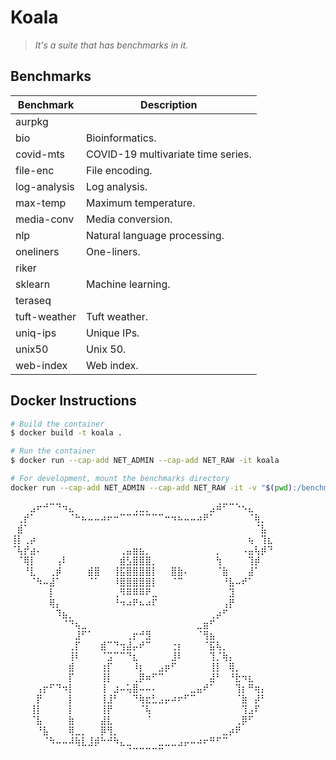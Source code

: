 # Koala

> _It's a suite that has benchmarks in it._

## Benchmarks

| Benchmark    | Description                                             |
| ---------    | -----------                                             |
| aurpkg       |                                                         |
| bio          | Bioinformatics.                                         |
| covid-mts    | COVID-19 multivariate time series.                      |
| file-enc     | File encoding.                                          |
| log-analysis | Log analysis.                                           |
| max-temp     | Maximum temperature.                                    |
| media-conv   | Media conversion.                                       |
| nlp          | Natural language processing.                            |
| oneliners    | One-liners.                                             |
| riker        |                                                         |
| sklearn      | Machine learning.                                       |
| teraseq      |                                                         |
| tuft-weather | Tuft weather.                                           |
| uniq-ips     | Unique IPs.                                             |
| unix50       | Unix 50.                                                |
| web-index    | Web index.                                              |

## Docker Instructions

```sh
# Build the container
$ docker build -t koala .

# Run the container
$ docker run --cap-add NET_ADMIN --cap-add NET_RAW -it koala

# For development, mount the benchmarks directory
docker run --cap-add NET_ADMIN --cap-add NET_RAW -it -v "$(pwd):/benchmarks" koala
```


⠀⠀⠀⣠⠖⠚⠉⠙⠲⣄⠀⠀⠀⠀⠀⠀⠀⠀⠀⢀⣀⡀⠀⠀⠀⠀⠀⠀⠀⠀⠀⣠⠾⠋⠉⠑⠢⣄⠀⠀⠀⠀⠀
⠀⢀⡞⠁⠀⠀⠀⠀⠀⠈⠓⠦⠤⠤⠴⠖⠒⠉⠉⠉⠉⠉⠉⠉⠒⠲⠦⠤⠤⠴⠟⠁⠀⠀⠀⠀⠀⠈⢷⡀⠀⠀⠀
⠀⣾⠁⠀⠀⠀⠀⠀⠀⠀⠀⠀⠀⠀⠀⠀⠀⠀⠀⠀⠀⠀⠀⠀⠀⠀⠀⠀⠀⠀⠀⠀⠀⠀⠀⠀⠀⠀⠈⣧⠀⠀⠀
⢸⡇⢀⡴⠀⠀⠀⠀⠀⠀⠀⠀⠀⠀⠀⠀⠀⠀⠀⠀⠀⠀⠀⠀⠀⠀⠀⠀⠀⠀⠀⠀⠀⠀⠀⠀⠀⢦⠀⢹⣆⠀⠀
⠈⢧⡞⣴⠄⠀⠀⠀⠀⠀⠀⠀⠀⠀⠀⠀⠀⢀⣤⣶⣦⡀⠀⠀⠀⠀⠀⠀⠀⠀⠀⠀⡀⠀⠀⠀⠠⣤⢧⡾⠙⠀⠀
⠀⠈⢿⡇⠀⠀⠀⢠⠇⠀⠀⠀⠀⠀⠀⠀⠀⣾⣣⣿⣿⣿⡀⠀⠀⠀⠀⠀⠀⠀⠀⠀⢳⠀⠀⠀⠀⢹⡾⠀⠀⠀⠀
⠀⠀⠘⣇⠀⠀⢀⡾⠀⠀⠀⠀⣾⣿⠀⠀⢸⣯⣿⣿⣿⣿⡇⠀⠀⣿⣷⠄⠀⠀⠀⠀⠈⣷⠀⠀⠀⣼⠁⠀⠀⠀⠀
⠀⠀⠀⠈⠳⠤⣼⠁⠀⠀⠀⠀⠈⠁⠀⠀⠸⣿⣿⣿⣿⣿⡇⠀⠀⠈⠉⠀⠀⠀⠀⠀⠀⠘⣧⠤⠞⠁⠀⠀⠀⠀⠀
⠀⠀⠀⠀⠀⠀⡇⠀⠀⠀⠀⠀⠀⠀⠀⠀⢀⠻⠿⠿⠿⠟⣀⠀⠀⠀⠀⠀⠀⠀⠀⠀⠀⠀⣹⠀⠀⠀⠀⠀⠀⠀⠀
⠀⠀⠀⠀⠀⠀⢿⡄⠀⠀⠀⠀⠀⠀⠀⠀⠘⠲⠴⠟⠦⠴⠏⠀⠀⠀⠀⠀⠀⠀⠀⠀⠀⢠⡟⠀⠀⠀⠀⠀⠀⠀⠀
⠀⠀⠀⠀⠀⠀⠀⠹⣦⡀⠀⠀⠀⠀⠀⠀⠀⠀⠀⠀⠀⠀⠀⠀⠀⠀⠀⠀⠀⠀⠀⢀⡴⠋⠀⠀⠀⠀⠀⠀⠀⠀⠀
⠀⠀⠀⠀⠀⠀⠀⠀⠈⠙⢦⣀⠀⠀⠀⠀⠀⠀⠀⠀⠀⠀⠀⠀⠀⠀⠀⠀⠀⣀⣶⠋⠀⠀⠀⠀⠀⠀⠀⠀⠀⠀⠀
⠀⠀⠀⠀⠀⠀⠀⠀⠀⠀⣸⠋⠁⠀⠀⠀⠀⠀⢀⡖⠚⣻⠀⠀⠀⠀⠀⠀⠀⠈⢻⣦⠀⠀⠀⠀⠀⠀⠀⠀⠀⠀⠀
⠀⠀⠀⠀⠀⠀⠀⠀⠀⢀⡏⠀⠀⠀⣾⠉⠙⢲⣼⡤⠞⠉⠀⠀⠀⢐⡆⠀⠀⠀⠈⣯⢧⡀⠀⠀⠀⠀⠀⠀⠀⠀⠀
⠀⠀⠀⠀⠀⠀⠀⠀⠀⢸⠇⠀⠀⠀⠈⣩⠉⠉⠙⣆⠀⠀⠀⠀⠀⣸⠇⠀⠀⠀⠀⢹⡈⢷⡄⠀⠀⠀⠀⠀⠀⠀⠀
⠀⠀⠀⠀⠀⠀⠀⠀⠀⣾⠀⠀⠀⠀⢰⡏⠀⠀⠀⠸⡆⠀⠀⣠⡶⠋⠀⠀⠀⠀⠀⢸⡇⠀⢿⡀⠀⠀⠀⠀⠀⠀⠀
⠀⠀⠀⠀⠀⠀⠀⠀⠀⡏⠀⠀⠀⠀⢸⡇⠀⠀⠀⢀⡿⠶⠋⠉⠀⠀⠀⠀⠀⠀⠀⣼⠃⠀⠘⣗⠲⣆⠀⠀⠀⠀⠀
⠀⠀⠀⠀⢠⡖⠋⠙⠲⡇⠀⠀⠀⠀⢸⠀⣰⠤⢥⣿⠤⠤⠄⠀⠀⠀⠀⠀⣀⣤⠞⠁⠀⠀⠀⢹⡆⠛⢶⡄⠀⠀⠀
⠀⠀⠀⠀⡟⠀⠀⠀⠀⡇⠀⠀⠀⠀⢸⣸⠃⠀⠀⠙⢷⣖⣃⣠⡤⠴⠖⠋⠉⠀⠀⠀⠀⠀⠀⠈⣷⠀⡼⠃⠀⠀⠀
⠀⠀⠀⢸⡇⠀⠀⠀⠀⡇⠀⠀⠀⠀⢸⡟⠀⠀⠀⠀⠈⢧⠀⠀⠀⠀⠀⠀⠀⠀⠀⠀⠀⠀⠀⠀⢹⣠⠏⠀⠀⠀⠀
⠀⠀⠀⠈⣧⠀⠀⠀⠀⣷⠀⠀⠀⠀⣼⣇⠀⠀⠀⠀⠀⠈⠀⠀⠀⠀⠀⠀⠀⠀⠀⠀⠀⠀⠀⢀⡿⠋⠀⠀⠀⠀⠀
⠀⠀⠀⠀⠘⣧⠀⠀⠀⢿⣀⡀⠀⠀⡿⢻⡀⠀⠀⠀⠀⠀⠀⠀⠀⠀⠀⠀⠀⠀⠀⠀⠀⣀⡴⠟⠀⠀⠀⠀⠀⠀⠀
⠀⠀⠀⠀⠀⠈⠳⠤⠤⠼⢷⣇⣸⡾⠓⠚⠳⣄⣀⠀⠀⠀⠀⣀⣀⣀⣠⡤⠤⠴⠖⠛⠋⠉⠀⠀⠀⠀⠀⠀⠀⠀⠀
⠀⠀⠀⠀⠀⠀⠀⠀⠀⠀⠀⠀⠀⠀⠀⠀⠀⠀⠈⠉⠉⠉⠉⠉⠀⠀⠀⠀⠀⠀⠀⠀⠀⠀⠀⠀⠀⠀⠀⠀⠀⠀⠀

